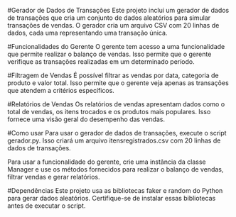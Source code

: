 #Gerador de Dados de Transações
Este projeto inclui um gerador de dados de transações que cria um conjunto de dados aleatórios para simular transações de vendas. O gerador cria um arquivo CSV com 20 linhas de dados, cada uma representando uma transação única.

#Funcionalidades do Gerente
O gerente tem acesso a uma funcionalidade que permite realizar o balanço de vendas. Isso permite que o gerente verifique as transações realizadas em um determinado período.

#Filtragem de Vendas
É possível filtrar as vendas por data, categoria de produto e valor total. Isso permite que o gerente veja apenas as transações que atendem a critérios específicos.

#Relatórios de Vendas
Os relatórios de vendas apresentam dados como o total de vendas, os itens trocados e os produtos mais populares. Isso fornece uma visão geral do desempenho das vendas.

#Como usar
Para usar o gerador de dados de transações, execute o script gerador.py. Isso criará um arquivo itensregistrados.csv com 20 linhas de dados de transações.

Para usar a funcionalidade do gerente, crie uma instância da classe Manager e use os métodos fornecidos para realizar o balanço de vendas, filtrar vendas e gerar relatórios.

#Dependências
Este projeto usa as bibliotecas faker e random do Python para gerar dados aleatórios. Certifique-se de instalar essas bibliotecas antes de executar o script.


